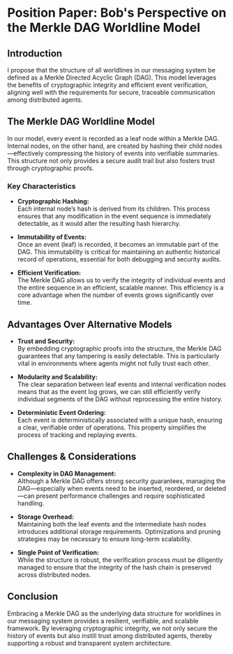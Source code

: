 # Position Paper: Bob's Perspective on the Merkle DAG Worldline Model

## Introduction

I propose that the structure of all worldlines in our messaging system be defined as a Merkle Directed Acyclic Graph (DAG). This model leverages the benefits of cryptographic integrity and efficient event verification, aligning well with the requirements for secure, traceable communication among distributed agents.

## The Merkle DAG Worldline Model

In our model, every event is recorded as a leaf node within a Merkle DAG. Internal nodes, on the other hand, are created by hashing their child nodes—effectively compressing the history of events into verifiable summaries. This structure not only provides a secure audit trail but also fosters trust through cryptographic proofs.

### Key Characteristics

- **Cryptographic Hashing:**  
  Each internal node’s hash is derived from its children. This process ensures that any modification in the event sequence is immediately detectable, as it would alter the resulting hash hierarchy.

- **Immutability of Events:**  
  Once an event (leaf) is recorded, it becomes an immutable part of the DAG. This immutability is critical for maintaining an authentic historical record of operations, essential for both debugging and security audits.

- **Efficient Verification:**  
  The Merkle DAG allows us to verify the integrity of individual events and the entire sequence in an efficient, scalable manner. This efficiency is a core advantage when the number of events grows significantly over time.

## Advantages Over Alternative Models

- **Trust and Security:**  
  By embedding cryptographic proofs into the structure, the Merkle DAG guarantees that any tampering is easily detectable. This is particularly vital in environments where agents might not fully trust each other.

- **Modularity and Scalability:**  
  The clear separation between leaf events and internal verification nodes means that as the event log grows, we can still efficiently verify individual segments of the DAG without reprocessing the entire history.

- **Deterministic Event Ordering:**  
  Each event is deterministically associated with a unique hash, ensuring a clear, verifiable order of operations. This property simplifies the process of tracking and replaying events.

## Challenges & Considerations

- **Complexity in DAG Management:**  
  Although a Merkle DAG offers strong security guarantees, managing the DAG—especially when events need to be inserted, reordered, or deleted—can present performance challenges and require sophisticated handling.

- **Storage Overhead:**  
  Maintaining both the leaf events and the intermediate hash nodes introduces additional storage requirements. Optimizations and pruning strategies may be necessary to ensure long-term scalability.

- **Single Point of Verification:**  
  While the structure is robust, the verification process must be diligently managed to ensure that the integrity of the hash chain is preserved across distributed nodes.

## Conclusion

Embracing a Merkle DAG as the underlying data structure for worldlines in our messaging system provides a resilient, verifiable, and scalable framework. By leveraging cryptographic integrity, we not only secure the history of events but also instill trust among distributed agents, thereby supporting a robust and transparent system architecture.

